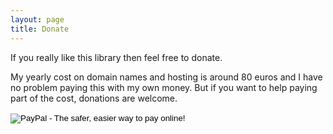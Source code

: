 ```yaml
---
layout: page
title: Donate
---
```

If you really like this library then feel free to donate.

My yearly cost on domain names and hosting is around 80 euros and I have no problem paying this with my own money. But if you want to help paying part of the cost, donations are welcome.

<p></p>

<form action="https://www.paypal.com/cgi-bin/webscr" method="post" target="_top">
<input type="hidden" name="cmd" value="_s-xclick">
<input type="hidden" name="hosted_button_id" value="RDW3C3PMAWVMU">
<input type="image" src="https://www.paypalobjects.com/en_US/i/btn/btn_donate_LG.gif" border="0" name="submit" alt="PayPal - The safer, easier way to pay online!">
<img alt="" border="0" src="https://www.paypalobjects.com/en_US/i/scr/pixel.gif" width="1" height="1">
</form>
